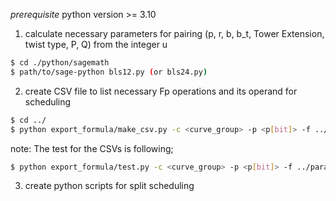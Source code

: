*prerequisite*
python version >= 3.10

1. calculate necessary parameters for pairing (p, r, b, b_t, Tower Extension, twist type, P, Q) from the integer u
```bash
$ cd ./python/sagemath
$ path/to/sage-python bls12.py (or bls24.py)
```

2. create CSV file to list necessary Fp operations and its operand for scheduling
```bash
$ cd ../
$ python export_formula/make_csv.py -c <curve_group> -p <p[bit]> -f ../parameter/param.json
```

note: The test for the CSVs is following;
```bash
$ python export_formula/test.py -c <curve_group> -p <p[bit]> -f ../parameter/param.json
```

3. create python scripts for split scheduling


